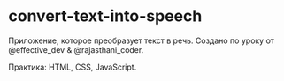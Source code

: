 # convert-text-into-speech

Приложение, которое преобразует текст в речь.
Cоздано по уроку от @effective_dev & @rajasthani_coder.

Практика: HTML, CSS, JavaScript.